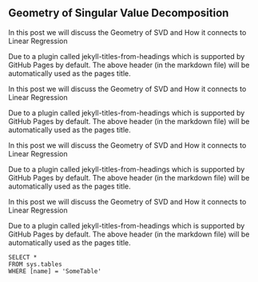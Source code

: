 ## Geometry of Singular Value Decomposition

In this post we will discuss the Geometry of SVD and How it connects to Linear Regression

Due to a plugin called jekyll-titles-from-headings which is supported by GitHub Pages by default. The above header (in the markdown file) will be automatically used as the pages title.

In this post we will discuss the Geometry of SVD and How it connects to Linear Regression

Due to a plugin called jekyll-titles-from-headings which is supported by GitHub Pages by default. The above header (in the markdown file) will be automatically used as the pages title.


In this post we will discuss the Geometry of SVD and How it connects to Linear Regression

Due to a plugin called jekyll-titles-from-headings which is supported by GitHub Pages by default. The above header (in the markdown file) will be automatically used as the pages title.


In this post we will discuss the Geometry of SVD and How it connects to Linear Regression

Due to a plugin called jekyll-titles-from-headings which is supported by GitHub Pages by default. The above header (in the markdown file) will be automatically used as the pages title.


 ```tsql
 SELECT *
 FROM sys.tables
 WHERE [name] = 'SomeTable'
 ```

